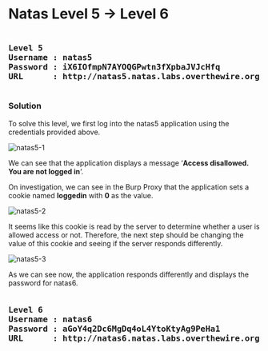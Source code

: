 # Natas Level 5 → Level 6
<pre><h3><b>Level 5
Username : natas5
Password : iX6IOfmpN7AYOQGPwtn3fXpbaJVJcHfq
URL      : http://natas5.natas.labs.overthewire.org</b></h3></pre>
### Solution

To solve this level, we first log into the natas5 application using the credentials provided above.

![natas5-1](https://securitytimes.files.wordpress.com/2017/06/7-10-2017-3-26-28-pm.png?w=663)

We can see that the application displays a message ‘**Access disallowed. You are not logged in**‘.

On investigation, we can see in the Burp Proxy that the application sets a cookie named **loggedin** with **0** as the value.

![natas5-2](https://securitytimes.files.wordpress.com/2017/06/7-10-2017-3-27-08-pm.png?w=663)

It seems like this cookie is read by the server to determine whether a user is allowed access or not. Therefore, the next step should be changing the value of this cookie and seeing if the server responds differently.

![natas5-3](https://securitytimes.files.wordpress.com/2017/06/7-10-2017-3-28-02-pm.png?w=663)

As we can see now, the application responds differently and displays the password for natas6.

<pre><h3><b>Level 6
Username : natas6
Password : aGoY4q2Dc6MgDq4oL4YtoKtyAg9PeHa1
URL      : http://natas6.natas.labs.overthewire.org</b></h3></pre>
